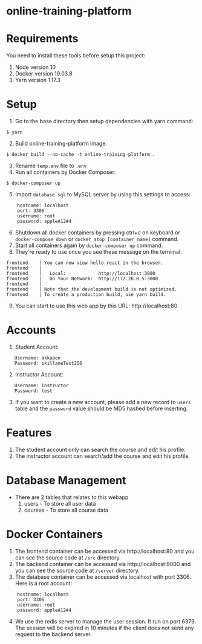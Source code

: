 # online-training-platform

# Requirements
You need to install these tools before setup this project:
1. Node version 10
2. Docker version 19.03.8
3. Yarn version 1.17.3

# Setup
1. Go to the base directory then setup dependencies with yarn command:
```
$ yarn
```
2. Build online-training-platform image:
```
$ docker build --no-cache -t online-training-platform .
```
3. Rename `temp.env` file to `.env` 
4. Run all containers by Docker Composer:
```
$ docker-composer up
```
5. Import `database.sql` to MySQL server by using this settings to access:
```
    hostname: localhost
    port: 3306
    username: root
    password: appleA12#4
```
6. Shutdown all docker containers by pressing ctrl+c on keyboard or `docker-compose down` or `docker stop [container_name]` command.
7. Start all containers again by `docker-composer up` command.
8. They're ready to use once you see these message on the ternimal:
```
frontend    | You can now view hello-react in the browser.
frontend    | 
frontend    |   Local:            http://localhost:3000
frontend    |   On Your Network:  http://172.26.0.5:3000
frontend    | 
frontend    | Note that the development build is not optimized.
frontend    | To create a production build, use yarn build.
```
9. You can start to use this web app by this URL:
    http://localhost:80

# Accounts
1. Student Account:
```
   Username: akkapon
   Password: skillaneTest256
```
2. Instructor Account:
```
   Username: Instructor
   Password: test
```
3. If you want to create a new account, please add a new record to `users` table and the `password` value should be MD5 hashed before inserting.
   

# Features
1. The student account only can search the course and edit his profile.
2. The instructor account can search/add the course and edit his profile.

# Database Management
- There are 2 tables that relates to this webapp
  1. users - To store all user data
  2. courses - To store all course data

# Docker Containers
1. The frontend container can be accessed via http://localhost:80 and you can see the source code at `/src` directory.
2. The backend container can be accessed via http://localhost:9000  and you can see the source code at `/server` directory.
3. The database container can be accessed via localhost with port 3306. Here is a root account:
```
    hostname: localhost
    port: 3306
    username: root
    password: appleA12#4
```
4. We use the redis server to manage the user session. It run on port 6379. The session will be expired in 10 minutes if the client does not send any request to the backend server.